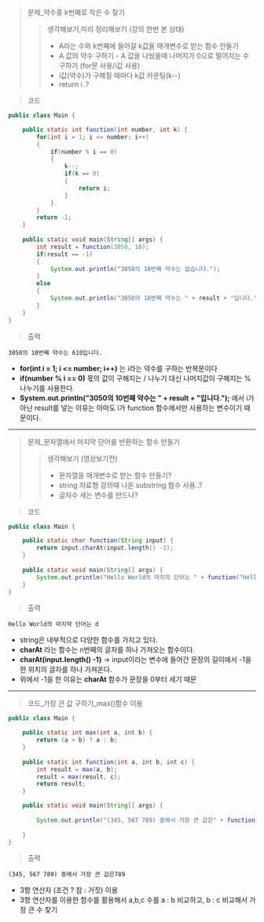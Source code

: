 > 문제_약수중 k번째로 작은 수 찾기
>> 생각해보기,미리 정리해보기 (강의 한번 본 상태)
>>+ A라는 수와 k번째에 들어갈 k값을 매개변수로 받는 함수 만들기
>>+ A 값의 약수 구하기 - A 값을 나눴을때 나머지가 0으로 떨어지는 수 구하기 (for문 사용/i값 사용)
>>+ i값(약수)가 구해질 때마다 k값 카운팅(k--)
>>+ return i..?

> 코드
```java
public class Main {

	public static int function(int number, int k) {
		for(int i = 1; i <= number; i++)
		{
			if(number % i == 0)
			{
				k--;
				if(k == 0)
				{
					return i;
				}
			}
		}
		return -1;		
	}
	
	public static void main(String[] args) {
		int result = function(3050, 10);
		if(result == -1)
		{
			System.out.println("3050의 10번째 약수는 없습니다.");
		}
		else
		{
			System.out.println("3050의 10번째 약수는 " + result + "입니다.");
		}	
	}
}
```
> 출력
```
3050의 10번째 약수는 610입니다.
```
+ **for(int i = 1; i <= number; i++)** 는 i라는 약수를 구하는 반복문이다
+ **if(number % i == 0)** 몫의 값이 구해지는 / 나누기 대신 나머지값이 구해지는 % 나누기를 사용한다.
+ **System.out.println("3050의 10번째 약수는 " + result + "입니다.");** 에서 i가 아닌 result를 넣는 이유는 아마도 i가 function 함수에서만 사용하는 변수이기 때문이다.
---
> 문제_문자열에서 마지막 단어를 반환하는 함수 만들기
>> 생각해보기 (영상보기전)
>>+ 문자열을 매개변수로 받는 함수 만들기?
>>+ string 자료형 강의때 나온 substring 함수 사용..?
>>+ 글자수 세는 변수를 만드나?

> 코드
```java
public class Main {

	public static char function(String input) {
		return input.charAt(input.length() -1);
	}
	
	public static void main(String[] args) {
		System.out.println("Hello World의 마지막 단어는 " + function("Hello World"));
	}
}
```
> 출력
```
Hello World의 마지막 단어는 d
```
+ string은 내부적으로 다양한 함수를 가지고 있다.
+ **charAt** 라는 함수는 n번째의 글자를 하나 가져오는 함수이다.
+ **charAt(input.length() -1)** -> input이라는 변수에 들어간 문장의 길이에서 -1을 한 위치의 글자를 하나 가져온다.
+ 위에서 -1을 한 이유는 **charAt** 함수가 문장을 0부터 세기 때문
---
> 코드_가장 큰 값 구하기_max()함수 이용
```java
public class Main {

	public static int max(int a, int b) {
		return (a > b) ? a : b;
	}
	
	public static int function(int a, int b, int c) {
		int result = max(a, b);
		result = max(result, c);
		return result;
	}

	public static void main(String[] args) {
		
		System.out.println("(345, 567 789) 중에서 가장 큰 값은" + function(345, 567, 789));
		
	}
}
```
> 출력
```
(345, 567 789) 중에서 가장 큰 값은789
```
+ 3항 연산자 (조건 ? 참 : 거짓) 이용
+ 3항 연산자를 이용한 함수를 활용해서 a,b,c 수를 a : b 비교하고, b : c 비교해서 가장 큰 수 찾기
